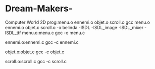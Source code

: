 # Dream-Makers-
Computer World 2D 
prog:menu.o ennemi.o objet.o scroll.o
	gcc   menu.o ennemi.o objet.o scroll.o -o belinda -lSDL -lSDL_image -lSDL_mixer -lSDL_ttf
menu.o:menu.c
	gcc -c menu.c

ennemi.o:ennemi.c
	gcc -c ennemi.c

objet.o:objet.c
	gcc -c objet.c

scroll.o:scroll.c
	gcc -c scroll.c
